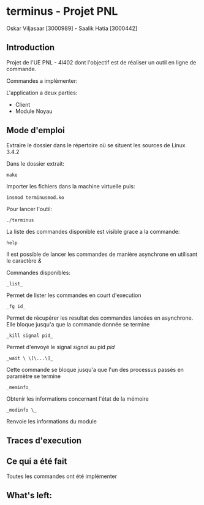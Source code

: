 # terminus - Projet PNL

Oskar Viljasaar [3000989] - Saalik Hatia [3000442]

## Introduction

Projet de l'UE PNL - 4l402 dont l'objectif est de réaliser un outil en ligne de commande.

Commandes a implémenter:

L'application a deux parties:
- Client
- Module Noyau

## Mode d'emploi

Extraire le dossier dans le répertoire où se situent les sources de Linux 3.4.2

Dans le dossier extrait:
<pre><code>make</code></pre>

Importer les fichiers dans la machine virtuelle puis:
<pre><code>insmod terminusmod.ko</code></pre>

Pour lancer l'outil:
<pre><code>./terminus</code></pre>

La liste des commandes disponible est visible grace a la commande:
<pre><code>help</code></pre>

Il est possible de lancer les commandes de manière asynchrone en utilisant le caractère _&_


Commandes disponibles: 

<pre><code>_list_</code></pre>

Permet de lister les commandes en court d'execution

<pre><code>_fg id_</code></pre>

Permet de récupérer les resultat des commandes lancées en asynchrone. Elle bloque jusqu'a que la commande donnée se termine

<pre><code>_kill signal pid_</code></pre>

Permet d'envoyé le signal *signal* au pid *pid* 

<pre><code>_wait \<pid\> \[\<pid\>...\]_</code></pre>

Cette commande se bloque jusqu'a que l'un des processus passés en paramètre se termine

<pre><code>_meminfo_</code></pre>

Obtenir les informations concernant l'état de la mémoire

<pre><code>_modinfo \<name\>_</code></pre>

Renvoie les informations du module

## Traces d'execution


## Ce qui a été fait

Toutes les commandes ont été implémenter 

## What's left:


